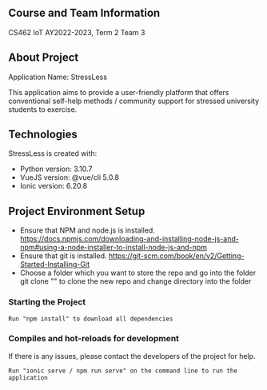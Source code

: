 ## Course and Team Information

CS462 IoT 
AY2022-2023, Term 2
Team 3

## About Project

Application Name: StressLess

This application aims to provide a user-friendly platform that offers conventional self-help methods / community support for stressed university students to exercise.

## Technologies

StressLess is created with:

- Python version: 3.10.7
- VueJS version: @vue/cli 5.0.8
- Ionic version: 6.20.8

## Project Environment Setup

- Ensure that NPM and node.js is installed. https://docs.npmjs.com/downloading-and-installing-node-js-and-npm#using-a-node-installer-to-install-node-js-and-npm
- Ensure that git is installed. https://git-scm.com/book/en/v2/Getting-Started-Installing-Git
- Choose a folder which you want to store the repo and go into the folder
git clone "<gitrepo>" to clone the new repo and change directory into the folder

### Starting the Project

```
Run "npm install" to download all dependencies
```

### Compiles and hot-reloads for development

If there is any issues, please contact the developers of the project for help.

```
Run "ionic serve / npm run serve" on the command line to run the application
```
